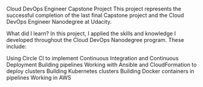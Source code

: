 Cloud DevOps Engineer Capstone Project
This project represents the successful completion of the last final Capstone project and the Cloud DevOps Engineer Nanodegree at Udacity.

What did I learn?
In this project, I applied the skills and knowledge I developed throughout the Cloud DevOps Nanodegree program. These include:

Using Circle CI to implement Continuous Integration and Continuous Deployment
Building pipelines
Working with Ansible and CloudFormation to deploy clusters
Building Kubernetes clusters
Building Docker containers in pipelines
Working in AWS